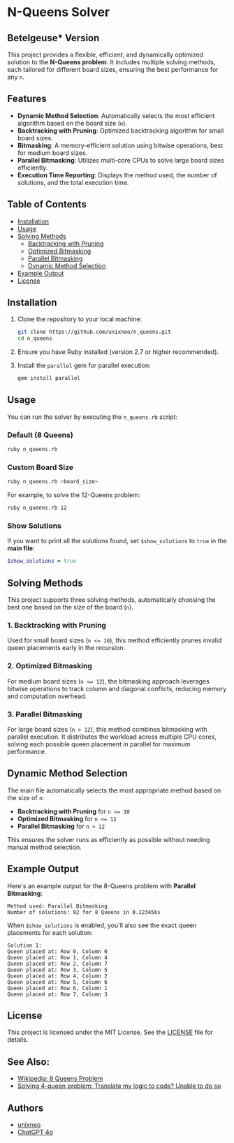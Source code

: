 # N-Queens Solver
## Betelgeuse* Version

This project provides a flexible, efficient, and dynamically optimized solution to the **N-Queens problem**. It includes multiple solving methods, each tailored for different board sizes, ensuring the best performance for any `n`.

## Features

- **Dynamic Method Selection**: Automatically selects the most efficient algorithm based on the board size (`n`).
- **Backtracking with Pruning**: Optimized backtracking algorithm for small board sizes.
- **Bitmasking**: A memory-efficient solution using bitwise operations, best for medium board sizes.
- **Parallel Bitmasking**: Utilizes multi-core CPUs to solve large board sizes efficiently.
- **Execution Time Reporting**: Displays the method used, the number of solutions, and the total execution time.

## Table of Contents

- [Installation](#installation)
- [Usage](#usage)
- [Solving Methods](#solving-methods)
  - [Backtracking with Pruning](#backtracking-with-pruning)
  - [Optimized Bitmasking](#optimized-bitmasking)
  - [Parallel Bitmasking](#parallel-bitmasking)
  - [Dynamic Method Selection](#dynamic-method-selection)
- [Example Output](#example-output)
- [License](#license)

## Installation

1. Clone the repository to your local machine:

   ```bash
   git clone https://github.com/unixneo/n_queens.git
   cd n_queens
   ```

2. Ensure you have Ruby installed (version 2.7 or higher recommended).

3. Install the `parallel` gem for parallel execution:

   ```bash
   gem install parallel
   ```

## Usage

You can run the solver by executing the `n_queens.rb` script:

### Default (8 Queens)

```bash
ruby n_queens.rb
```

### Custom Board Size

```bash
ruby n_queens.rb <board_size>
```

For example, to solve the 12-Queens problem:

```bash
ruby n_queens.rb 12
```

### Show Solutions

If you want to print all the solutions found, set `$show_solutions` to `true` in the **main file**:

```ruby
$show_solutions = true
```

## Solving Methods

This project supports three solving methods, automatically choosing the best one based on the size of the board (`n`).

### 1. Backtracking with Pruning

Used for small board sizes (`n <= 10`), this method efficiently prunes invalid queen placements early in the recursion.

### 2. Optimized Bitmasking

For medium board sizes (`n <= 12`), the bitmasking approach leverages bitwise operations to track column and diagonal conflicts, reducing memory and computation overhead.

### 3. Parallel Bitmasking

For large board sizes (`n > 12`), this method combines bitmasking with parallel execution. It distributes the workload across multiple CPU cores, solving each possible queen placement in parallel for maximum performance.

## Dynamic Method Selection

The main file automatically selects the most appropriate method based on the size of `n`:

- **Backtracking with Pruning** for `n <= 10`
- **Optimized Bitmasking** for `n <= 12`
- **Parallel Bitmasking** for `n > 12`

This ensures the solver runs as efficiently as possible without needing manual method selection.

## Example Output

Here's an example output for the 8-Queens problem with **Parallel Bitmasking**:

```
Method used: Parallel Bitmasking
Number of solutions: 92 for 8 Queens in 0.123456s
```

When `$show_solutions` is enabled, you'll also see the exact queen placements for each solution:

```
Solution 1:
Queen placed at: Row 0, Column 0
Queen placed at: Row 1, Column 4
Queen placed at: Row 2, Column 7
Queen placed at: Row 3, Column 5
Queen placed at: Row 4, Column 2
Queen placed at: Row 5, Column 6
Queen placed at: Row 6, Column 1
Queen placed at: Row 7, Column 3
```

## License

This project is licensed under the MIT License. See the [LICENSE](https://github.com/unixneo/n_queens/blob/main/LICENSE.md) file for details.


## See Also:

- [Wikipedia: 8 Queens Problem](https://en.wikipedia.org/wiki/Eight_queens_puzzle)
- [Solving 4-queen problem: Translate my logic to code? Unable to do so](https://community.unix.com/t/solving-4-queen-problem-translate-my-logic-to-code-unable-to-do-so/395405)


## Authors

- [unixneo](https://github.com/unixneo)
- [ChatGPT 4o](https://chatgpt.com/?model=gpt-4o)
